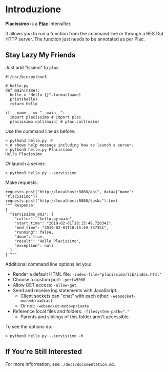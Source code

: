# Introduzione #
**Placissimo** is a [**Plac**](https://pypi.org/project/plac/) intensifier.

It allows you to run a function from the command line *or* through a RESTful HTTP server. The function just needs to be annotated as per Plac.

## Stay Lazy My Friends ##
Just add "issimo" to `plac`:
	    
	#!/usr/bin/python3

	# hello.py
	def main(name):
	  hello = "Hello {}".format(name)
	  print(hello)
	  return hello

	if __name__ == "__main__":
	  import placissimo # import plac
	  placissimo.call(main) # plac.call(main)

Use the command line as before:

	> python3 hello.py -h
	> # shows help message including how to launch a server.
	> python3 hello.py Placissimo
	Hello Placissimo

*Or* launch a server:

	> python3 hello.py --servissimo
	
Make requests:

	requests.post("http://localhost:8080/api", data={"name": "Placissimo"})
	requests.post("http://localhost:8080/tasks").text
	""" Response: 
	{
	  "servissimo_001": {
	    "caller": "hello.py:main",
	    "start_time": "2019-02-01T18:15:49.728341",
	    "end_time": "2019-02-01T18:15:49.737351",
	    "running": false,
	    "done": true,
	    "result": "Hello Placissimo",
	    "exception": null
	  }
	} """

Additional command line options let you:

- Render a default HTML file: `-index-file="placissimo/lib/index.html"`
- Choose a custom port: `-port=5000`
- Allow GET access: `-allow-get`
- Send and receive log statements with JavaScript:
  - Client sockets can "chat" with each other: `-websocket-mode=broadcast`
  - Or not: `-websocket-mode=private`
- Reference local files and folders: `-filesystem-path="." `
  - Parents and siblings of this folder aren't accessible.

To see the options do:

	> python3 hello.py --servissimo -h

## If You're Still Interested ##
For more information, see `./docs/documentation.md`.
